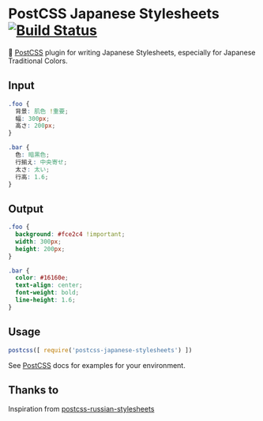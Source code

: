 # PostCSS Japanese Stylesheets [![Build Status](https://travis-ci.org/ikkou/postcss-japanese-stylesheets.svg?branch=master)](https://travis-ci.org/ikkou/postcss-japanese-stylesheets)

:japanese_goblin: [PostCSS] plugin for writing Japanese Stylesheets, especially for Japanese Traditional Colors.

[PostCSS]: https://github.com/postcss/postcss

## Input

```css
.foo {
  背景: 肌色 !重要;
  幅: 300px;
  高さ: 200px;
}

.bar {
  色: 暗黒色;
  行揃え: 中央寄せ;
  太さ: 太い;
  行高: 1.6;
}
```

## Output

```css
.foo {
  background: #fce2c4 !important;
  width: 300px;
  height: 200px;
}

.bar {
  color: #16160e;
  text-align: center;
  font-weight: bold;
  line-height: 1.6;
}
```

## Usage

```js
postcss([ require('postcss-japanese-stylesheets') ])
```

See [PostCSS] docs for examples for your environment.

## Thanks to

Inspiration from [postcss-russian-stylesheets](https://github.com/Semigradsky/postcss-russian-stylesheets)
